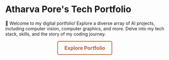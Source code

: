 # Atharva Pore's Tech Portfolio

🚀 Welcome to my digital portfolio! Explore a diverse array of AI projects, including computer vision, computer graphics, and more. Delve into my tech stack, skills, and the story of my coding journey. 

<div style="text-align: center;">
  <a href="https://atharvapore01.github.io" class="portfolio-button">Explore Portfolio</a>
</div>

<style>
.portfolio-button {
  display: inline-block;
  padding: 10px 20px;
  border: 2px solid #BD5D38;
  border-radius: 5px;
  color: #BD5D38;
  text-decoration: none;
  font-weight: bold;
  font-size: 16px;
  transition: all 0.3s ease;
}

.portfolio-button:hover {
  background-color: #BD5D38;
  color: #fff;
  box-shadow: 0 0 10px rgba(0, 0, 0, 0.3);
}
</style>
